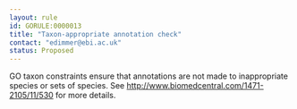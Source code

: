 ```yaml
---
layout: rule
id: GORULE:0000013
title: "Taxon-appropriate annotation check"
contact: "edimmer@ebi.ac.uk"
status: Proposed
---
```


<p>GO taxon constraints ensure that annotations are not made to inappropriate species or sets of species. See <a rel="external" href="http://www.biomedcentral.com/1471-2105/11/530">http://www.biomedcentral.com/1471-2105/11/530</a> for more details.
</p>
